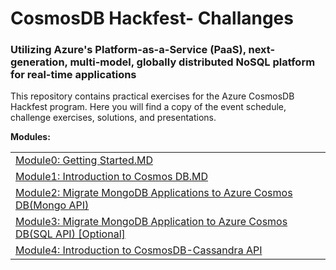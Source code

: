 # CosmosDB Hackfest- Challanges
### Utilizing Azure's Platform-as-a-Service (PaaS), next-generation, multi-model, globally distributed NoSQL platform for real-time applications

This repository contains practical exercises for the Azure CosmosDB Hackfest program. Here you will find a copy of the event schedule, challenge exercises, solutions, and presentations.


<strong>Modules:</strong>

<table>
  <tr>
    <td><a href="/challenges/Module0-Getting Started.MD">Module0: Getting Started.MD</a></td>
  </tr>
  <tr>
    <td><a href="/challenges/Module1-Introduction%20to%20Cosmos%20DB.MD" target="_blank">Module1: Introduction to Cosmos DB.MD</a></td>
  </tr>
   <tr>
    <td><a href="/challenges/Module2-Migrating%20MongoDB%20Apps%20to%20Azure%20Cosmos%20DB(Mongo%20API).MD" target="_blank">Module2: Migrate MongoDB Applications to Azure Cosmos DB(Mongo API)
</a></td>
  </tr>
    <tr>
    <td><a href="/challenges/Module3-Migrating MongoDB Apps to Azure Cosmos DB(SQL API).MD" target="_blank">Module3: Migrate MongoDB Application to Azure Cosmos DB(SQL API) [Optional]
</a></td>
  </tr>
      <tr>
    <td><a href="/challenges/Module4-Introduction to CosmosDB-Cassandra API.MD" target="_blank">Module4: Introduction to CosmosDB-Cassandra API
</a></td>
</table>
